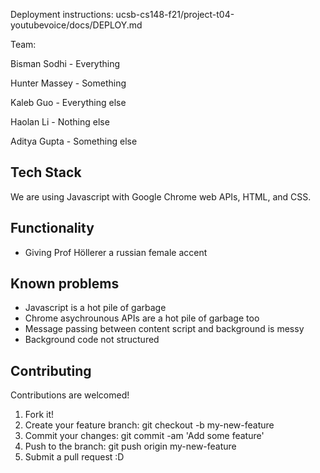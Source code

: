 
Deployment instructions:
ucsb-cs148-f21/project-t04-youtubevoice/docs/DEPLOY.md

Team:

Bisman Sodhi - Everything

Hunter Massey - Something

Kaleb Guo - Everything else

Haolan Li - Nothing else

Aditya Gupta - Something else

## Tech Stack

We are using Javascript with Google Chrome web APIs, HTML, and CSS.

## Functionality

* Giving Prof Höllerer a russian female accent

## Known problems

* Javascript is a hot pile of garbage
* Chrome asychrounous APIs are a hot pile of garbage too
* Message passing between content script and background is messy
* Background code not structured

## Contributing

Contributions are welcomed!

1. Fork it!
2. Create your feature branch: git checkout -b my-new-feature
3. Commit your changes: git commit -am 'Add some feature'
4. Push to the branch: git push origin my-new-feature
5. Submit a pull request :D
